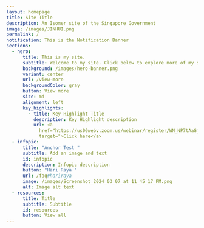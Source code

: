 ```yaml
---
layout: homepage
title: Site Title
description: An Isomer site of the Singapore Government
image: /images/JINHUI.png
permalink: /
notification: This is the Notification Banner
sections:
  - hero:
      title: This is my site.
      subtitle: Welcome to my site. Click below to explore more of my site.
      background: /images/hero-banner.png
      variant: center
      url: /view-more
      backgroundColor: gray
      button: View more
      size: md
      alignment: left
      key_highlights:
        - title: Key Highlight Title
          description: Key Highlight description
          url: <a
            href="https://us06webv.zoom.us/webinar/register/WN_NP7tAaGjQMmDSv4wXm_9pw
            target=">Click here</a>
  - infopic:
      title: "Anchor Test "
      subtitle: Add an image and text
      id: infopic
      description: Infopic description
      button: "Hari Raya "
      url: /faq#hariraya
      image: /images/Screenshot_2024_03_07_at_11_45_17_PM.png
      alt: Image alt text
  - resources:
      title: Title
      subtitle: Subtitle
      id: resources
      button: View all
---
```

